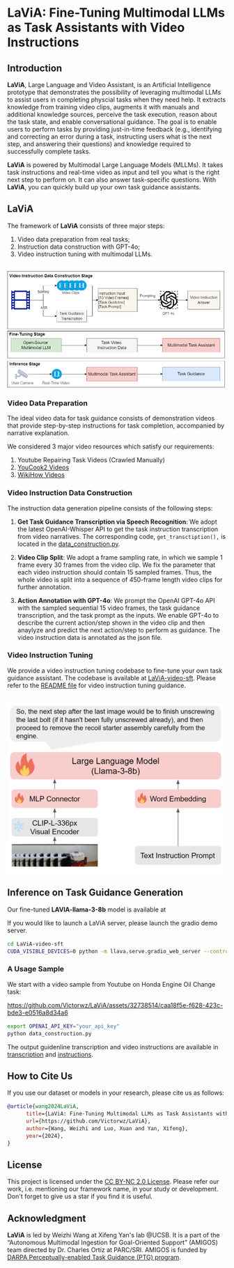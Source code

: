 # LaViA: Fine-Tuning Multimodal LLMs as Task Assistants with Video Instructions

## Introduction

**LaViA**, Large Language and Video Assistant, is an Artificial Intelligence prototype that demonstrates the possibility of leveraging multimodal LLMs to assist users in completing physcial tasks when they need help. It extracts knowledge from training video clips, augments it with manuals and additional knowledge sources, perceive the task execution, reason about the task state, and enable conversational guidance. The goal is to enable users to perform tasks by providing just-in-time feedback (e.g., identifying and correcting an error during a task, instructing users what is the next step, and answering their questions) and knowledge required to successfully complete tasks.

**LaViA** is powered by Multimodal Large Language Models (MLLMs). It takes task instructions and real-time video as input and tell you what is the right next step to perform on. It can also answer task-specific questions. With **LaViA**, you can quickly build up your own task guidance assistants.

## LaViA

The framework of **LaViA** consists of three major steps: 
1. Video data preparation from real tasks; 
2. Instruction data construction with GPT-4o;
3. Video instruction tuning with multimodal LLMs.

<br>
<img src="assets/lavia.png" width="500" />

### Video Data Preparation

The ideal video data for task guidance consists of demonstration videos that provide step-by-step instructions for task completion, accompanied by narrative explanation.

We considered 3 major video resources which satisfy our requirements:

1. Youtube Repairing Task Videos (Crawled Manually)
2. [YouCook2 Videos](http://youcook2.eecs.umich.edu/)
3. [WikiHow Videos](https://www.wikihow.com/Video)


### Video Instruction Data Construction
The instruction data generation pipeline consists of the following steps:

1. **Get Task Guidance Transcription via Speech Recognition**:
    We adopt the latest OpenAI-Whisper API to get the task instruction transcription from video narratives. The corresponding code, ``get_transctiption(),`` is located in the [data_construction.py](data_construction.py).

2. **Video Clip Split**:
   We adopt a frame sampling rate, in which we sample 1 frame every 30 frames from the video clip. We fix the parameter that each video instruction should contain 15 sampled frames. Thus, the whole video is split into a sequence of 450-frame length video clips for further annotation. 

3. **Action Annotation with GPT-4o**:
    We prompt the OpenAI GPT-4o API with the sampled sequential 15 video frames, the task guidance transcription, and the task prompt as the inputs. We enable GPT-4o to describe the current action/step shown in the video clip and then anaylyze and predict the next action/step to perform as guidance. The video instruction data is annotated as the json file. 


### Video Instruction Tuning
We provide a video instruction tuning codebase to fine-tune your own task guidance assistant. The codebase is available at [LaViA-video-sft](LaViA-video-sft/). Please refer to the [README file](LaViA-video-sft/README.md) for video instruction tuning guidance. 

<br>
<img src="assets/model.png" width="500" />

## Inference on Task Guidance Generation
Our fine-tuned **LAVIA-llama-3-8b** model is available at 

If you would like to launch a LaViA server, please launch the gradio demo server.
```bash
cd LaViA-video-sft
CUDA_VISIBLE_DEVICES=0 python -m llava.serve.gradio_web_server --controller http://localhost:10000 --model-list-mode reload --share
```

### A Usage Sample
We start with a video sample from Youtube on Honda Engine Oil Change task:

https://github.com/Victorwz/LaViA/assets/32738514/caa18f5e-f628-423c-bde3-e0516a8d34a6


<!-- [![Watch the video](https://img.youtube.com/vi/YOUR_VIDEO_ID/maxresdefault.jpg)](https://www.youtube.com/watch?v=vmCyqhjMZjU) -->

```bash
export OPENAI_API_KEY="your_api_key"
python data_construction.py
```

The output guidenline transcription and video instructions are available in [transcription](samples/honda_engine_oil_change_transcription.txt) and [instructions](samples/0_0.json).

## How to Cite Us

If you use our dataset or models in your research, please cite us as follows:

```bibtex
@article{wang2024LaViA,
      title={LaViA: Fine-Tuning Multimodal LLMs as Task Assistants with Video Instructions}, 
      url={https://github.com/Victorwz/LaViA},
      author={Wang, Weizhi and Luo, Xuan and Yan, Xifeng},
      year={2024},
}
```

## License
This project is licensed under the [CC BY-NC 2.0 License](https://creativecommons.org/licenses/by-nc/2.0/deed.en). Please refer our work, i.e. mentioning our framework name, in your study or development.  Don't forget to give us a star if you find it is useful. 

## Acknowledgment
**LaViA** is led by Weizhi Wang at Xifeng Yan's lab @UCSB.  It is a part of the “Autonomous Multimodal Ingestion for Goal-Oriented Support” (AMIGOS) team directed by Dr. Charles Ortiz at PARC/SRI.  AMIGOS is funded by [DARPA Perceptually-enabled Task Guidance (PTG) program](https://www.darpa.mil/program/perceptually-enabled-task-guidance). 
